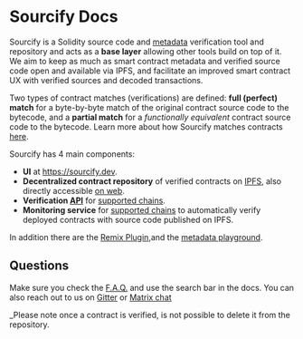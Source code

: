 ---
---

# Sourcify Docs

Sourcify is a Solidity source code and [metadata](/docs/metadata) verification tool and repository and acts as a **base layer** allowing other tools build on top of it. We aim to keep as much as smart contract metadata and verified source code open and available via IPFS, and facilitate an improved smart contract UX with verified sources and decoded transactions.

Two types of contract matches (verifications) are defined: **full (perfect) match** for a byte-by-byte match of the original contract source code to the bytecode, and a **partial match** for a _functionally equivalent_ contract source code to the bytecode. Learn more about how Sourcify matches contracts [here](/docs/full-vs-partial-match).

Sourcify has 4 main components:

- **UI** at https://sourcify.dev.
- **Decentralized contract repository** of verified contracts on [IPFS](/docs/repository#ipfs), also directly accessible [on web](http://localhost:3000/docs/repository#web).
- **Verification [API](/docs/api)** for [supported chains](/docs/chains).
- **Monitoring service** for [supported chains](/docs/chains) to automatically verify deployed contracts with source code published on IPFS.

In addition there are the [Remix Plugin](/docs/packages/remix_plugin),and the [metadata playground](https://playground.sourcify.dev).

## Questions

Make sure you check the [F.A.Q.](/docs/faq) and use the search bar in the docs. You can also reach out to us on [Gitter](https://gitter.im/ethereum/source-verify) or [Matrix chat](https://matrix.to/#/#ethereum_source-verify:gitter.im)

\_Please note once a contract is verified, is not possible to delete it from the repository.
